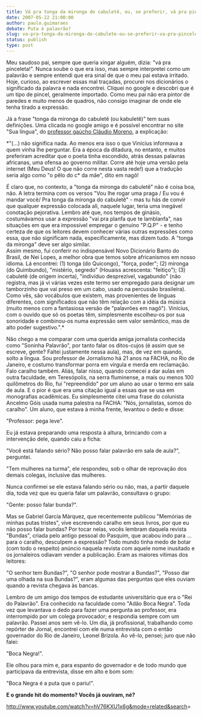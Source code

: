 ```yaml
---
title: Vá pra tonga da mironga do cabuletê, ou, se preferir, vá pra pinceleta
date: 2007-05-22 21:00:00
author: paulo.guimaraes
debate: Puta é palavrão?
slug: va-pra-tonga-da-mironga-do-cabulete-ou-se-preferir-va-pra-pinceleta
status: publish 
type: post
---
```


  
Meu saudoso pai, sempre que queria xingar alguém, dizia: "vá pra pinceleta!". Nunca soube o que era isso, mas sempre interpretei como um palavrão e sempre entendi que era sinal de que o meu pai estava irritado. Hoje, curioso, ao escrever essas mal traçadas, procurei nos dicionários o significado da palavra e nada encontrei. Cliquei no google e descobri que é um tipo de pincel, geralmente importado. Como meu pai não era pintor de paredes e muito menos de quadros, não consigo imaginar de onde ele tenha tirado a expressão.  
  
Já a frase "tonga da mironga do cabuletê (ou kabuletê)" tem suas definições. Uma clicada no google amigo e é possível encontrar no site "Sua língua", do [professor gaúcho Cláudio Moreno](http://www.sualingua.com.br/), a explicação:


*"(...) não significa nada. Ao menos era isso o que Vinícius informava a quem vinha lhe perguntar. Era a época da ditadura, no entanto, e muitos preferiram acreditar que o poeta tinha escondido, atrás dessas palavras africanas, uma ofensa ao governo militar. Corre até hoje uma versão pela internet (Meu Deus! O que não corre nesta vasta rede!) que a tradução seria algo como "o pêlo do c\* da mãe", dito em nagô!   
  
É claro que, no contexto, a "tonga da mironga do cabuletê" não é coisa boa, não. A letra termina com os versos "Vou lhe rogar uma praga / Eu vou é mandar você/ Pra tonga da mironga do cabuletê" - mas tu hás de convir que qualquer expressão colocada ali, naquele lugar, teria uma inegável conotação pejorativa. Lembro até que, nos tempos de ginásio, costumávamos usar a expressão "vai pra planfa que te lamblanfa", nas situações em que era impossível empregar o genuíno "P.Q.P" - e tenho certeza de que os leitores devem conhecer várias outras expressões como essa, que não significam nada, especificamente, mas dizem tudo. A "tonga da mironga" deve ser algo similar.   
Assim mesmo, fui conferir no indispensável Novo Dicionário Banto do Brasil, de Nei Lopes, a melhor obra que temos sobre africanismos em nosso idioma. Lá encontrei: (1) tonga (do Quicongo), "força, poder"; (2) mironga (do Quimbundo), "mistério, segredo" (Houaiss acrescenta: "feitiço"); (3) cabuletê (de origem incerta), "indivíduo desprezível, vagabundo" (não registra, mas já vi várias vezes este termo ser empregado para designar um tamborzinho que vai preso em um cabo, usado na percussão brasileira). Como vês, são vocábulos que existem, mas provenientes de línguas diferentes, com significados que não têm relação com a idéia da música (muito menos com a fantasiosa versão de "palavrões em nagô"). Vinícius, com o ouvido que só os poetas têm, simplesmente escolheu-os por sua sonoridade e combinou-os numa expressão sem valor semântico, mas de alto poder sugestivo.".*   
  
Não chego a me comparar com uma querida amiga jornalista conhecida como "Soninha Palavrão", por tanto falar os ditos-cujos (é assim que se escreve, gente? Faltei justamente nessa aula), mas, de vez em quando, solto a língua. Sou professor de Jornalismo há 21 anos na FACHA, no Rio de Janeiro, e costumo transformar porra em vírgula e merda em reclamação. Falo caralho também. Aliás, falar nisso, quando comecei a dar aulas em outra faculdade, em Teresópolis, na serra fluminense, a mais ou menos 100 quilômetros do Rio, fui "repreendido" por um aluno ao usar o termo em sala de aula. E o pior é que era uma citação igual a essas que se usa em monografias acadêmicas. Eu simplesmente citei uma frase do colunista Ancelmo Góis usada numa palestra na FACHA: "Nós, jornalistas, somos do caralho". Um aluno, que estava à minha frente, levantou o dedo e disse:  
  
"Professor: pega leve".  
  
Eu já estava preparando uma resposta à altura, brincando com a intervenção dele, quando caiu a ficha:  
  
"Você está falando sério? Não posso falar palavrão em sala de aula?", perguntei.  
  
"Tem mulheres na turma", ele respondeu, sob o olhar de reprovação dos demais colegas, inclusive das mulheres.   
  
Nunca confirmei se ele estava falando sério ou não, mas, a partir daquele dia, toda vez que eu queria falar um palavrão, consultava o grupo:  
  
"Gente: posso falar bunda?".  
  
Mas se Gabriel García Márquez, que recentemente publicou "Memórias de minhas putas tristes", vive escrevendo caralho em seus livros, por que eu não posso falar bundas? Por tocar nelas, vocês lembram daquela revista "Bundas", criada pelo antigo pessoal do Pasquim, que acabou indo para ... para o caralho, desculpem a expressão? Todo mundo tinha medo de botar (com todo o respeito) anúncio naquela revista com aquele nome inusitado e os jornaleiros odiavam vender a publicação. Eram as maiores vítimas dos leitores:  
  
"O senhor tem Bundas?", "O senhor pode mostrar a Bundas?", "Posso dar uma olhada na sua Bundas?", eram algumas das perguntas que eles ouviam quando a revista chegava às bancas.  
  
Lembro de um amigo dos tempos de estudante universitário que era o "Rei do Palavrão". Era conhecido na faculdade como "Adão Boca Negra". Toda vez que levantava o dedo para fazer uma pergunta ao professor, era interrompido por um colega provocador; e respondia sempre com um palavrão. Passei anos sem vê-lo. Um dia, já profissional, trabalhando como repórter de Jornal, encontrei com ele numa entrevista com o então governador do Rio de Janeiro, Leonel Brizola. Ao vê-lo, pensei; juro que não falei:  
  
"Boca Negra!".  
  
Ele olhou para mim e, para espanto do governador e de todo mundo que participava da entrevista, disse em alto e bom som:  
  
"Boca Negra é a puta que o pariu!".


**E o grande hit do momento? Vocês já ouviram, né?** 


<http://www.youtube.com/watch?v=hV76KXU1x6g&mode=related&search>=


